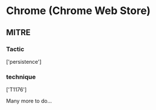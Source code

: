 # Chrome (Chrome Web Store)

## MITRE

### Tactic
['persistence']

### technique
['T1176']

Many more to do...
